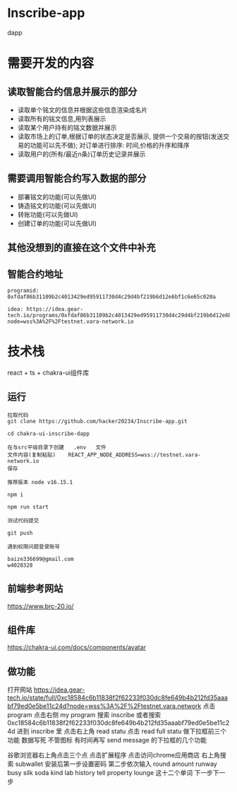 # Inscribe-app
dapp

# 需要开发的内容
## 读取智能合约信息并展示的部分
- 读取单个铭文的信息并根据这些信息渲染成名片
- 读取所有的铭文信息,用列表展示
- 读取某个用户持有的铭文数据并展示
- 读取市场上的订单,根据订单的状态决定是否展示, 提供一个交易的按钮(发送交易的功能可以先不做); 对订单进行排序: 时间,价格的升序和降序
- 读取用户的(所有/最近n条)订单历史记录并展示

## 需要调用智能合约写入数据的部分
- 部署铭文的功能(可以先做UI)
- 铸造铭文的功能(可以先做UI)
- 转账功能(可以先做UI)
- 创建订单的功能(可以先做UI)

## 其他没想到的直接在这个文件中补充

## 智能合约地址
```
programid: 0xfdaf86b31109b2c4013429ed95911730d4c29d4bf219b6d12e6bf1c6e65c020a
``` 
```
idea: https://idea.gear-tech.io/programs/0xfdaf86b31109b2c4013429ed95911730d4c29d4bf219b6d12e6bf1c6e65c020a?node=wss%3A%2F%2Ftestnet.vara-network.io
```

# 技术栈
react + ts + chakra-ui组件库

## 运行 
``` 
拉取代码
git clone https://github.com/hacker20234/Inscribe-app.git

cd chakra-ui-inscribe-dapp

在与src平级目录下创建   .env   文件
文件内容(复制粘贴)    REACT_APP_NODE_ADDRESS=wss://testnet.vara-network.io
保存

推荐版本 node v16.15.1

npm i

npm run start

测试代码提交

git push

遇到权限问题登录账号

baize336699@gmail.com
w4028328
```

## 前端参考网站
https://www.brc-20.io/

## 组件库
https://chakra-ui.com/docs/components/avatar

## 做功能 
打开网站 https://idea.gear-tech.io/state/full/0xc18584c6b11838f2f62233f030dc8fe649b4b212fd35aaabf79ed0e5be11c24d?node=wss%3A%2F%2Ftestnet.vara.network
点击 program 
点击右侧 my program
搜索 inscribe 或者搜索 0xc18584c6b11838f2f62233f030dc8fe649b4b212fd35aaabf79ed0e5be11c24d
进到 inscribe 里 
点击右上角 read statu
点击 read full statu
做下拉框前三个功能 数据写死 不管图标
有时间再写 send message 的下拉框的几个功能

谷歌浏览器右上角点击三个点
点击扩展程序
点击访问chrome应用商店 
右上角搜索 subwallet
安装后第一步设置密码
第二步依次输入 round amount runway busy silk soda kind lab history tell property lounge 这十二个单词 下一步下一步